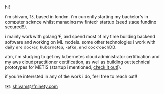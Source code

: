 hi! 

i'm shivam, 18, based in london. i'm currently starting my bachelor's in computer science whilst managing my fintech startup (seed stage funding secured!!).

i mainly work with golang 💗, and spend most of my time building backend software and working on ML models. some other technologies i work with daily are docker,
kubernetes, kafka, and cockroachDB.

atm, i'm studying to get my kubernetes cloud administrator certification and my aws cloud practitioner certification, as well as building out 
technical prototypes for METIS (startup i mentioned, [check it out!](https://metis.sfninety.com)).

if you're interested in any of the work i do, feel free to reach out!!

✉️: shivam@sfninety.com
